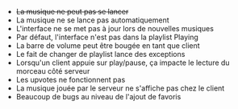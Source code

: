* ~~La musique ne peut pas se lancer~~
* La musique ne se lance pas automatiquement
* L'interface ne se met pas à jour lors de nouvelles musiques
* Par défaut, l'interface n'est pas dans la playlist Playing
* La barre de volume peut être bougée en tant que client
* Le fait de changer de playlist lance des exceptions
* Lorsqu'un client appuie sur play/pause, ça impacte le lecture du morceau côté serveur
* Les upvotes ne fonctionnent pas
* La musique jouée par le serveur ne s'affiche pas chez le client
* Beaucoup de bugs au niveau de l'ajout de favoris
